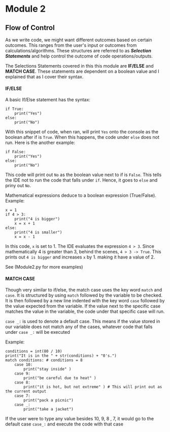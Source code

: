 # Module 2

## Flow of Control
As we write code, we might want different outcomes based on certain outcomes. This ranges from the user's input or outcomes from calculations/algorithms. These structures are referred to as ***Selection Statements*** and help control the outcome of code operations/outputs. 

The Selections Statements covered in this this module are **IF/ELSE** and **MATCH CASE**. These statements are dependent on a boolean value and I explained that as I cover their syntax.

#### IF/ELSE 
A basic If/Else statement has the syntax:
```
if True:
    print("Yes")
else:
    print("No")
```

With this snippet of code, when ran, will print `Yes` onto the console as the boolean after if is `True`. When this happens, the code under `else` does not run. Here is the another example:

```
if False:
    print("Yes")
else:
    print("No")
```
This code will print out `No` as the boolean value next to if is `False`. This tells the IDE not to run the code that falls under `if`. Hence, it goes to `else` and priny out `No`. 

Mathematical expressions deduce to a boolean expression (True/False). Example:

```
x = 1
if 4 > 3:
    print("4 is bigger")
    x = x + 1
else:
    print("4 is smaller")
    x = x - 1
```

In this code, `x` is set to 1. The IDE evaluates the expression `4 > 3`. Since mathematically 4 is greater than 3, behind the scenes, `4 > 3 -> True`. This prints out `4 is bigger` and increases `x` by 1. making it have a value of 2.

See (Module2.py for more examples)


#### MATCH CASE
Though very similar to if/else, the match case uses the key word `match` and `case`. It is structured by using `match` followed by the variable to be checked. It is then followed by a new line indented with the key word `case` followed by the value expected from the variable. If the value next to the specific case matches the value in the variable, the code under that specific case will run.

`case _:` is used to denote a default case. This means if the value stored in our variable does not match any of the cases, whatever code that falls under `case _:` will be executed

Example:
```
conditions = int(80 / 10)
print("It is in the " + str(conditions) + "0's.")
match conditions: # conditions = 8
    case 10:
        print("stay inside" ) 
    case 9:
        print("be careful due to heat" )
    case 8:
        print("it is hot, but not extreme" ) # This will print out as the current output
    case 7:
        print("pack a picnic")
    case _:
        print("take a jacket")
```

If the user were to type any value besides 10, 9, 8 , 7, it would go to the default case `case_:` and execute the code with that case

